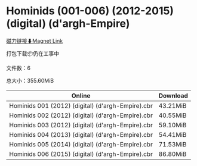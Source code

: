 # Hominids (001-006) (2012-2015) (digital) (d'argh-Empire)

[磁力链接⬇Magnet Link](magnet:?xt=urn:btih:8088d5ba70cd5de644a5dc5fd9238df742e16213&dn=Hominids%20%28001-006%29%20%282012-2015%29%20%28digital%29%20%28d%27argh-Empire%29)

打包下载📦仍在工事中

文件数：6

总大小：355.60MiB

Online | Download
--- | ---
Hominids 001 (2012) (digital) (d'argh-Empire).cbr | 43.21MiB
Hominids 002 (2012) (digital) (d'argh-Empire).cbr | 40.55MiB
Hominids 003 (2012) (digital) (d'argh-Empire).cbr | 59.10MiB
Hominids 004 (2013) (digital) (d'argh-Empire).cbr | 54.41MiB
Hominids 005 (2014) (digital) (d'argh-Empire).cbr | 71.53MiB
Hominids 006 (2015) (digital) (d'argh-Empire).cbr | 86.80MiB